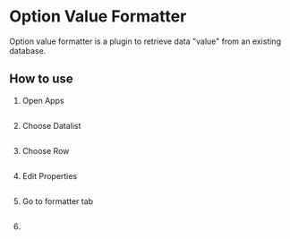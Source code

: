 # Option Value Formatter

Option value formatter is a plugin to retrieve data "value" from an existing database.


## How to use

1. Open Apps

<img src="https://raw.githubusercontent.com/kinnara-digital-studio/kecak-workflow/master/docs/assets/.png" alt="" />


2. Choose Datalist

<img src="https://raw.githubusercontent.com/kinnara-digital-studio/kecak-workflow/master/docs/assets/.png" alt="" />


3. Choose Row

<img src="https://raw.githubusercontent.com/kinnara-digital-studio/kecak-workflow/master/docs/assets/.png" alt="" />


4. Edit Properties

<img src="https://raw.githubusercontent.com/kinnara-digital-studio/kecak-workflow/master/docs/assets/.png" alt="" />


5. Go to formatter tab

<img src="https://raw.githubusercontent.com/kinnara-digital-studio/kecak-workflow/master/docs/assets/.png" alt="" />


6. 
